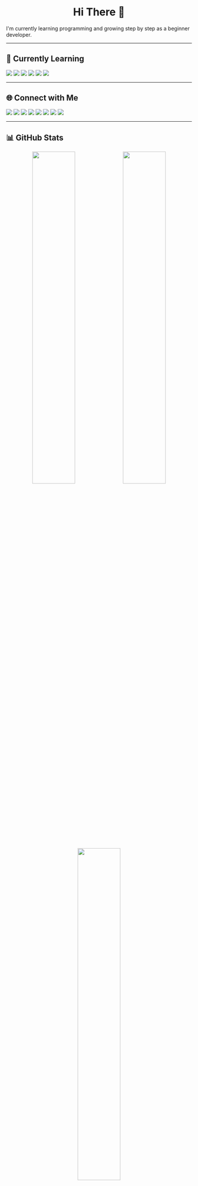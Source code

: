 <h1 align="center">Hi There 👋</h1>


<p>
  I'm currently learning programming and growing step by step as a beginner developer.
</p>

---

## 🌱 Currently Learning

<p>
  <img src="https://img.shields.io/badge/Laravel-%23FF2D20.svg?style=flat&logo=laravel&logoColor=white" />
  <img src="https://img.shields.io/badge/PHP-%23777BB4.svg?style=flat&logo=php&logoColor=white" />
  <img src="https://img.shields.io/badge/Livewire-4e56a6.svg?style=flat&logo=livewire&logoColor=white" />
  <img src="https://img.shields.io/badge/MariaDB-003545?style=flat&logo=mariadb&logoColor=white" />
  <img src="https://img.shields.io/badge/MySQL-4479A1.svg?style=flat&logo=mysql&logoColor=white" />
  <img src="https://img.shields.io/badge/C++-00599C.svg?style=flat&logo=c%2B%2B&logoColor=white" />
</p>

---

## 🌐 Connect with Me

<p>
  <a href="https://bsky.app/profile/eovnwiovn"><img src="https://img.shields.io/badge/Bluesky-0285FF?style=flat&logo=bluesky&logoColor=white" /></a>
  <a href="https://instagram.com/efwifhw90hf"><img src="https://img.shields.io/badge/Instagram-E4405F?style=flat&logo=instagram&logoColor=white" /></a>
  <a href="https://linkedin.com/in/asgdsgd"><img src="https://img.shields.io/badge/LinkedIn-0077B5?style=flat&logo=linkedin&logoColor=white" /></a>
  <a href="https://quora.com/profile/fwefgweg"><img src="https://img.shields.io/badge/Quora-B92B27?style=flat&logo=quora&logoColor=white" /></a>
  <a href="https://tiktok.com/@fadksvbjid"><img src="https://img.shields.io/badge/TikTok-000000?style=flat&logo=tiktok&logoColor=white" /></a>
  <a href="https://x.com/dsafafe"><img src="https://img.shields.io/badge/X-black?style=flat&logo=x&logoColor=white" /></a>
  <a href="https://youtube.com/@fweaadfsa"><img src="https://img.shields.io/badge/YouTube-FF0000?style=flat&logo=youtube&logoColor=white" /></a>
  <a href="mailto:dsfafea"><img src="https://img.shields.io/badge/Email-D14836?style=flat&logo=gmail&logoColor=white" /></a>
</p>

---

## 📊 GitHub Stats

<p align="center">
  <img src="https://github-readme-stats.vercel.app/api?username=AL-JOESTAR&theme=transparent&hide_border=true&include_all_commits=true&count_private=true" width="48%"/>
  <img src="https://nirzak-streak-stats.vercel.app/?user=AL-JOESTAR&theme=transparent&hide_border=true" width="48%"/>
</p>

<p align="center">
  <img src="https://github-readme-stats.vercel.app/api/top-langs/?username=AL-JOESTAR&theme=transparent&hide_border=true&layout=compact" width="48%"/>
</p>

---


